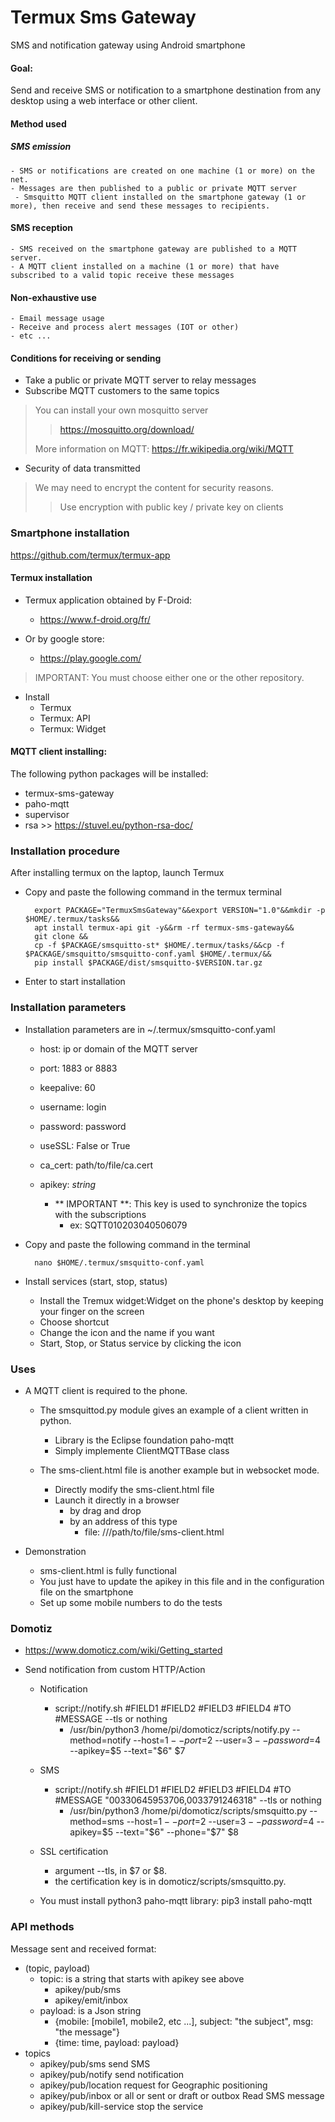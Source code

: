 # Termux Sms Gateway
SMS and notification gateway using Android smartphone

#### Goal:

Send and receive SMS or notification to a smartphone destination from any desktop using a web interface or other client.

#### Method used

##### SMS emission

    - SMS or notifications are created on one machine (1 or more) on the net.
    - Messages are then published to a public or private MQTT server
     - Smsquitto MQTT client installed on the smartphone gateway (1 or more), then receive and send these messages to recipients.

#### SMS reception

    - SMS received on the smartphone gateway are published to a MQTT server.
    - A MQTT client installed on a machine (1 or more) that have subscribed to a valid topic receive these messages

#### Non-exhaustive use

    - Email message usage
    - Receive and process alert messages (IOT or other)
    - etc ...

#### Conditions for receiving or sending
- Take a public or private MQTT server to relay messages
- Subscribe MQTT customers to the same topics

> You can install your own mosquitto server
>> https://mosquitto.org/download/
>
> More information on MQTT: https://fr.wikipedia.org/wiki/MQTT

- Security of data transmitted
> We may need to encrypt the content for security reasons.
>> Use encryption with public key / private key on clients

### Smartphone installation

https://github.com/termux/termux-app

#### Termux installation
- Termux application obtained by F-Droid:
    - https://www.f-droid.org/fr/

- Or by google store:
    - https://play.google.com/

> IMPORTANT: You must choose either one or the other repository.

- Install
    - Termux
    - Termux: API
    - Termux: Widget

#### MQTT client installing:

The following python packages will be installed:

- termux-sms-gateway
- paho-mqtt
- supervisor
- rsa >> https://stuvel.eu/python-rsa-doc/


### Installation procedure

After installing termux on the laptop, launch Termux

- Copy and paste the following command in the termux terminal

        export PACKAGE="TermuxSmsGateway"&&export VERSION="1.0"&&mkdir -p $HOME/.termux/tasks&&
        apt install termux-api git -y&&rm -rf termux-sms-gateway&&
        git clone &&
        cp -f $PACKAGE/smsquitto-st* $HOME/.termux/tasks/&&cp -f $PACKAGE/smsquitto/smsquitto-conf.yaml $HOME/.termux/&&
        pip install $PACKAGE/dist/smsquitto-$VERSION.tar.gz

- Enter to start installation

### Installation parameters

- Installation parameters are in ~/.termux/smsquitto-conf.yaml
    - host: ip or domain of the MQTT server
    - port: 1883 or 8883
    - keepalive: 60
    - username: login
    - password: password
    - useSSL: False or True
    - ca_cert: path/to/file/ca.cert
    - apikey: *string*

        - ** IMPORTANT **: This key is used to synchronize the topics with the subscriptions
            - ex: SQTT010203040506079

- Copy and paste the following command in the terminal

        nano $HOME/.termux/smsquitto-conf.yaml

- Install services (start, stop, status)

     - Install the Tremux widget:Widget on the phone's desktop by keeping your finger on the screen
     - Choose shortcut
     - Change the icon and the name if you want
     - Start, Stop, or Status service by clicking the icon

### Uses

- A MQTT client is required to the phone.
    - The smsquittod.py module gives an example of a client written in python.
        - Library is the Eclipse foundation paho-mqtt
        - Simply implemente ClientMQTTBase class

    - The sms-client.html file is another example but in websocket mode.
        - Directly modify the sms-client.html file
        - Launch it directly in a browser
            - by drag and drop
            - by an address of this type
                - file: ///path/to/file/sms-client.html

- Demonstration

     - sms-client.html is fully functional
     - You just have to update the apikey in this file and in the configuration file on the smartphone
     - Set up some mobile numbers to do the tests

### Domotiz

- https://www.domoticz.com/wiki/Getting_started

- Send notification from custom HTTP/Action

    - Notification
        - script://notify.sh #FIELD1 #FIELD2 #FIELD3 #FIELD4 #TO #MESSAGE --tls or nothing
            - /usr/bin/python3 /home/pi/domoticz/scripts/notify.py --method=notify --host=$1 --port=$2 --user=$3 --password=$4 --apikey=$5 --text="$6" $7

    - SMS
        - script://notify.sh #FIELD1 #FIELD2 #FIELD3 #FIELD4 #TO #MESSAGE "00330645953706,0033791246318" --tls or nothing
            - /usr/bin/python3 /home/pi/domoticz/scripts/smsquitto.py --method=sms --host=$1 --port=$2 --user=$3 --password=$4 --apikey=$5 --text="$6" --phone="$7" $8

    - SSL certification
        - argument --tls, in $7 or $8.
        - the certification key is in domoticz/scripts/smsquitto.py.

    - You must install python3 paho-mqtt library: pip3 install paho-mqtt

### API methods

Message sent and received format:

- (topic, payload)
    - topic: is a string that starts with apikey see above
        - apikey/pub/sms
        - apikey/emit/inbox
    - payload: is a Json string
        - {mobile: [mobile1, mobile2, etc ...], subject: "the subject", msg: "the message"}
        - {time: time, payload: payload}
- topics
    - apikey/pub/sms send SMS
    - apikey/pub/notify send notification
    - apikey/pub/location request for Geographic positioning
    - apikey/pub/inbox or all or sent or draft or outbox Read SMS message
    - apikey/pub/kill-service stop the service

